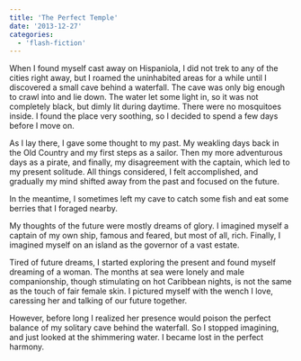 ```yaml
---
title: 'The Perfect Temple'
date: '2013-12-27'
categories:
  - 'flash-fiction'
---
```


When I found myself cast away on Hispaniola, I did not trek to any of the cities
right away, but I roamed the uninhabited areas for a while until I discovered a
small cave behind a waterfall. The cave was only big enough to crawl into and
lie down. The water let some light in, so it was not completely black, but dimly
lit during daytime. There were no mosquitoes inside. I found the place very
soothing, so I decided to spend a few days before I move on.

<!-- truncate -->

As I lay there, I gave some thought to my past. My weakling days back in the Old
Country and my first steps as a sailor. Then my more adventurous days as a
pirate, and finally, my disagreement with the captain, which led to my present
solitude. All things considered, I felt accomplished, and gradually my mind
shifted away from the past and focused on the future.

In the meantime, I sometimes left my cave to catch some fish and eat some
berries that I foraged nearby.

My thoughts of the future were mostly dreams of glory. I imagined myself a
captain of my own ship, famous and feared, but most of all, rich. Finally, I
imagined myself on an island as the governor of a vast estate.

Tired of future dreams, I started exploring the present and found myself
dreaming of a woman. The months at sea were lonely and male companionship,
though stimulating on hot Caribbean nights, is not the same as the touch of fair
female skin. I pictured myself with the wench I love, caressing her and talking
of our future together.

However, before long I realized her presence would poison the perfect balance of
my solitary cave behind the waterfall. So I stopped imagining, and just looked
at the shimmering water. I became lost in the perfect harmony.

